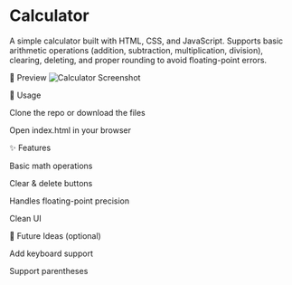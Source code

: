 # Calculator

A simple calculator built with HTML, CSS, and JavaScript. Supports basic arithmetic operations (addition, subtraction, multiplication, division), clearing, deleting, and proper rounding to avoid floating-point errors.

📸 Preview
![Calculator Screenshot](./screenshot.png)

🚀 Usage

Clone the repo or download the files

Open index.html in your browser

✨ Features

Basic math operations

Clear & delete buttons

Handles floating-point precision 

Clean UI

🔮 Future Ideas (optional)

Add keyboard support

Support parentheses 

